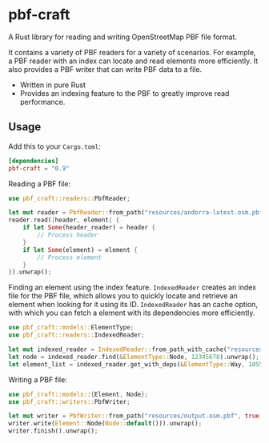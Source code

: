 # pbf-craft

A Rust library for reading and writing OpenStreetMap PBF file format.

It contains a variety of PBF readers for a variety of scenarios. For example, a PBF
reader with an index can locate and read elements more efficiently. It also provides
a PBF writer that can write PBF data to a file.

- Written in pure Rust
- Provides an indexing feature to the PBF to greatly improve read performance.

## Usage

Add this to your `Cargo.toml`:

```toml
[dependencies]
pbf-craft = "0.9"
```

Reading a PBF file:

```rust
use pbf_craft::readers::PbfReader;

let mut reader = PbfReader::from_path("resources/andorra-latest.osm.pbf").unwrap();
reader.read(|header, element| {
    if let Some(header_reader) = header {
        // Process header
    }
    if let Some(element) = element {
        // Process element
    }
}).unwrap();
```

Finding an element using the index feature. `IndexedReader` creates an index file for the PBF file, which allows you to quickly locate and retrieve an element when looking for it using its ID. `IndexedReader` has an cache option, with which you can fetch a element with its dependencies more efficiently.

```rust
use pbf_craft::models::ElementType;
use pbf_craft::readers::IndexedReader;

let mut indexed_reader = IndexedReader::from_path_with_cache("resources/andorra-latest.osm.pbf", 1000).unwrap();
let node = indexed_reader.find(&ElementType::Node, 12345678).unwrap();
let element_list = indexed_reader.get_with_deps(&ElementType::Way, 1055523837).unwrap();
```

Writing a PBF file:

```rust
use pbf_craft::models::{Element, Node};
use pbf_craft::writers::PbfWriter;

let mut writer = PbfWriter::from_path("resources/output.osm.pbf", true).unwrap();
writer.write(Element::Node(Node::default())).unwrap();
writer.finish().unwrap();
```
